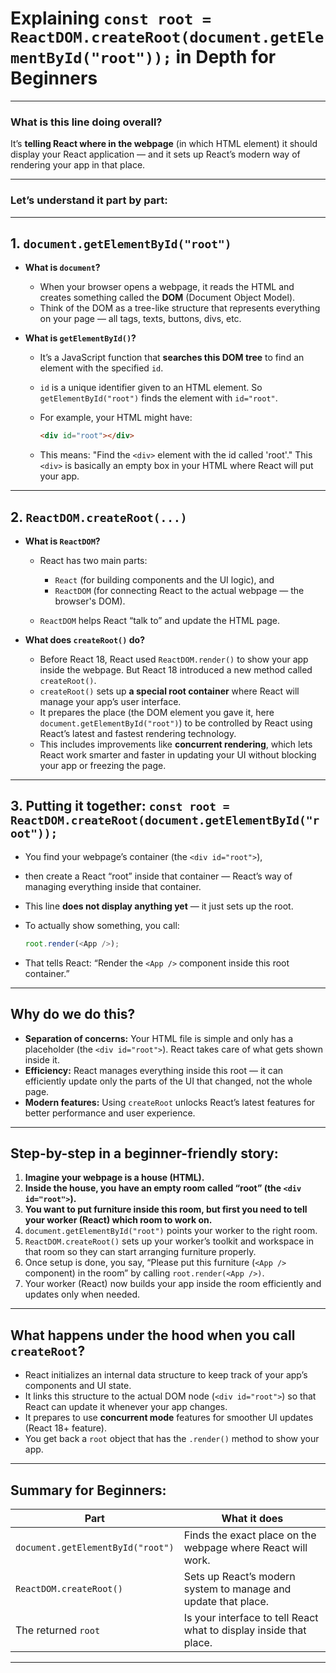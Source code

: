 
# Explaining `const root = ReactDOM.createRoot(document.getElementById("root"));` in Depth for Beginners

---

### What is this line doing overall?

It’s **telling React where in the webpage** (in which HTML element) it should display your React application — and it sets up React’s modern way of rendering your app in that place.

---

### Let’s understand it part by part:

---

## 1. `document.getElementById("root")`

* **What is `document`?**

  * When your browser opens a webpage, it reads the HTML and creates something called the **DOM** (Document Object Model).
  * Think of the DOM as a tree-like structure that represents everything on your page — all tags, texts, buttons, divs, etc.

* **What is `getElementById()`?**

  * It’s a JavaScript function that **searches this DOM tree** to find an element with the specified `id`.
  * `id` is a unique identifier given to an HTML element. So `getElementById("root")` finds the element with `id="root"`.
  * For example, your HTML might have:

    ```html
    <div id="root"></div>
    ```
  * This means: "Find the `<div>` element with the id called 'root'." This `<div>` is basically an empty box in your HTML where React will put your app.

---

## 2. `ReactDOM.createRoot(...)`

* **What is `ReactDOM`?**

  * React has two main parts:

    * `React` (for building components and the UI logic), and
    * `ReactDOM` (for connecting React to the actual webpage — the browser's DOM).
  * `ReactDOM` helps React “talk to” and update the HTML page.

* **What does `createRoot()` do?**

  * Before React 18, React used `ReactDOM.render()` to show your app inside the webpage. But React 18 introduced a new method called `createRoot()`.
  * `createRoot()` sets up **a special root container** where React will manage your app’s user interface.
  * It prepares the place (the DOM element you gave it, here `document.getElementById("root")`) to be controlled by React using React’s latest and fastest rendering technology.
  * This includes improvements like **concurrent rendering**, which lets React work smarter and faster in updating your UI without blocking your app or freezing the page.

---

## 3. Putting it together: `const root = ReactDOM.createRoot(document.getElementById("root"));`

* You find your webpage’s container (the `<div id="root">`),

* then create a React “root” inside that container — React’s way of managing everything inside that container.

* This line **does not display anything yet** — it just sets up the root.

* To actually show something, you call:

  ```js
  root.render(<App />);
  ```

* That tells React: “Render the `<App />` component inside this root container.”

---

## Why do we do this?

* **Separation of concerns:** Your HTML file is simple and only has a placeholder (the `<div id="root">`). React takes care of what gets shown inside it.
* **Efficiency:** React manages everything inside this root — it can efficiently update only the parts of the UI that changed, not the whole page.
* **Modern features:** Using `createRoot` unlocks React’s latest features for better performance and user experience.

---

## Step-by-step in a beginner-friendly story:

1. **Imagine your webpage is a house (HTML).**
2. **Inside the house, you have an empty room called “root” (the `<div id="root">`).**
3. **You want to put furniture inside this room, but first you need to tell your worker (React) which room to work on.**
4. `document.getElementById("root")` points your worker to the right room.
5. `ReactDOM.createRoot()` sets up your worker’s toolkit and workspace in that room so they can start arranging furniture properly.
6. Once setup is done, you say, “Please put this furniture (`<App />` component) in the room” by calling `root.render(<App />)`.
7. Your worker (React) now builds your app inside the room efficiently and updates only when needed.

---

## What happens under the hood when you call `createRoot`?

* React initializes an internal data structure to keep track of your app’s components and UI state.
* It links this structure to the actual DOM node (`<div id="root">`) so that React can update it whenever your app changes.
* It prepares to use **concurrent mode** features for smoother UI updates (React 18+ feature).
* You get back a `root` object that has the `.render()` method to show your app.

---

## Summary for Beginners:

| Part                              | What it does                                                       |
| --------------------------------- | ------------------------------------------------------------------ |
| `document.getElementById("root")` | Finds the exact place on the webpage where React will work.        |
| `ReactDOM.createRoot()`           | Sets up React’s modern system to manage and update that place.     |
| The returned `root`               | Is your interface to tell React what to display inside that place. |

---